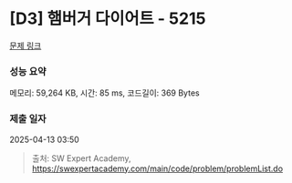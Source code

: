 # [D3] 햄버거 다이어트 - 5215 

[문제 링크](https://swexpertacademy.com/main/code/problem/problemDetail.do?contestProbId=AWT-lPB6dHUDFAVT) 

### 성능 요약

메모리: 59,264 KB, 시간: 85 ms, 코드길이: 369 Bytes

### 제출 일자

2025-04-13 03:50



> 출처: SW Expert Academy, https://swexpertacademy.com/main/code/problem/problemList.do